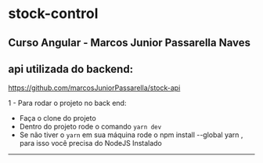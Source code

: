 # stock-control
## Curso Angular - Marcos Junior Passarella Naves

## api utilizada do backend:
https://github.com/marcosJuniorPassarella/stock-api

1 - Para rodar o projeto no back end:

- Faça o clone do projeto
- Dentro do projeto rode o comando `yarn dev`
- Se não tiver o `yarn` em sua máquina rode o npm install --global yarn , para isso você precisa do NodeJS Instalado
---
